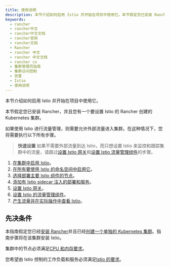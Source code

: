 ```yaml
---
title: 使用说明
description: 本节介绍如何启用 Istio 并开始在项目中使用它。本节假定您已安装 Rancher，并且您有一个要设置 Istio 的 Rancher 创建的 Kubernetes 集群。如果使用 Istio 进行流量管理，则需要允许外部流量进入集群。在这种情况下，您将需要执行以下所有步骤。
keywords:
  - rancher
  - rancher中文
  - rancher中文文档
  - rancher官网
  - rancher文档
  - Rancher
  - rancher 中文
  - rancher 中文文档
  - rancher cn
  - 集群管理员指南
  - 集群访问控制
  - 告警
  - Istio
  - 使用说明
---
```


本节介绍如何启用 Istio 并开始在项目中使用它。

本节假定您已安装 Rancher，并且您有一个要设置 Istio 的 Rancher 创建的 Kubernetes 集群。

如果使用 Istio 进行流量管理，则需要允许外部流量进入集群。在这种情况下，您将需要执行以下所有步骤。

> **快速设置** 如果不需要外部流量到达 Istio，而只想设置 Istio 来监控和跟踪集群中的流量，请跳过[设置 Istio 网关](/docs/rancher2/cluster-admin/tools/istio/setup/gateway/_index)和[设置 Istio 流量管理组件](/docs/rancher2/cluster-admin/tools/istio/setup/set-up-traffic-management/_index)的步骤。

1. [在集群中启用 Istio](/docs/rancher2/istio/2.5/configuration-reference/selectors-and-scrape/_index)。
1. [在所有要使用 Istio 的命名空间中启用它](/docs/rancher2/cluster-admin/tools/istio/setup/enable-istio-in-namespace/_index)。
1. [选择部署主要 Istio 组件的节点](/docs/rancher2/cluster-admin/tools/istio/setup/node-selectors/_index)。
1. [添加有 Istio sidecar 注入的部署和服务](/docs/rancher2/cluster-admin/tools/istio/setup/deploy-workloads/_index)。
1. [设置 Istio 网关](/docs/rancher2/cluster-admin/tools/istio/setup/gateway/_index)。
1. [设置 Istio 的流量管理组件](/docs/rancher2/cluster-admin/tools/istio/setup/set-up-traffic-management/_index)。
1. [产生流量并在实际操作中查看 Istio](/docs/rancher2/cluster-admin/tools/istio/setup/view-traffic/_index)。

## 先决条件

本指南假定您已经[安装 Rancher](/docs/rancher2/installation/_index)并且已经[创建一个单独的 Kubernetes 集群](/docs/rancher2/cluster-provisioning/_index)。指南步骤将在该集群安装 Istio。

集群中的节点必须满足[CPU 和内存要求](/docs/rancher2/cluster-admin/tools/istio/resources/_index)。

您希望由 Istio 控制的工作负载和服务必须满足[Istio 的要求](https://istio.io/docs/setup/additional-setup/requirements/)。
